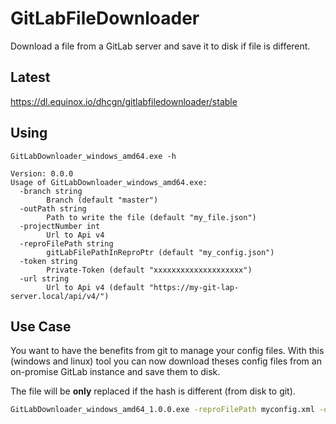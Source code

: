 # GitLabFileDownloader

Download a file from a GitLab server and save it to disk if file is different.

## Latest

https://dl.equinox.io/dhcgn/gitlabfiledownloader/stable

## Using

```
GitLabDownloader_windows_amd64.exe -h

Version: 0.0.0
Usage of GitLabDownloader_windows_amd64.exe:
  -branch string
        Branch (default "master")
  -outPath string
        Path to write the file (default "my_file.json")
  -projectNumber int
        Url to Api v4
  -reproFilePath string
        gitLabFilePathInReproPtr (default "my_config.json")
  -token string
        Private-Token (default "xxxxxxxxxxxxxxxxxxxx")
  -url string
        Url to Api v4 (default "https://my-git-lap-server.local/api/v4/")
```

## Use Case

You want to have the benefits from git to manage your config files.
With this (windows and linux) tool you can now download theses config files from an on-promise GitLab instance and save them to disk.

The file will be **only** replaced if the hash is different (from disk to git).

```bat
GitLabDownloader_windows_amd64_1.0.0.exe -reproFilePath myconfig.xml -outPath c:\App\myconfig.xml -projectNumber 547 -url https://my-git-server.com/api/v4/ -token jd32dwEH2FS42342Sdf32
```
